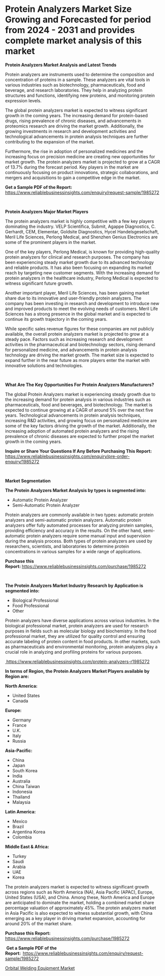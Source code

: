 <p><h1>Protein Analyzers Market Size Growing and Forecasted for period from 2024 - 2031 and provides complete market analysis of this market</h1></p><p><strong>Protein Analyzers Market Analysis and Latest Trends</strong></p>
<p><p>Protein analyzers are instruments used to determine the composition and concentration of proteins in a sample. These analyzers are vital tools in various industries such as biotechnology, pharmaceuticals, food and beverage, and research laboratories. They help in analyzing protein structures and functions, identifying new proteins, and monitoring protein expression levels.</p><p>The global protein analyzers market is expected to witness significant growth in the coming years. The increasing demand for protein-based drugs, rising prevalence of chronic diseases, and advancements in proteomics research are driving the market growth. Additionally, the growing investments in research and development activities and technological advancements in protein analysis techniques are further contributing to the expansion of the market.</p><p>Furthermore, the rise in adoption of personalized medicines and the increasing focus on precision medicine are creating new opportunities for market growth. The protein analyzers market is projected to grow at a CAGR of 13.7% during the forecast period. Key players in the market are continuously focusing on product innovations, strategic collaborations, and mergers and acquisitions to gain a competitive edge in the market.</p></p>
<p><strong>Get a Sample PDF of the Report:&nbsp;</strong> <a href="https://www.reliablebusinessinsights.com/enquiry/request-sample/1985272">https://www.reliablebusinessinsights.com/enquiry/request-sample/1985272</a></p>
<p>&nbsp;</p>
<p><strong>Protein Analyzers Major Market Players</strong></p>
<p><p>The protein analyzers market is highly competitive with a few key players dominating the industry. VELP Scientifica, Submit, Agappe Diagnostics, C. Gerhardt, CEM, Elementar, Goldsite Diagnostics, Hycel Handelsgeselschaft, Meril Life Sciences, Perlong Medical, and Shenzhen Genius Electronics are some of the prominent players in the market. </p><p>One of the key players, Perlong Medical, is known for providing high-quality protein analyzers for clinical and research purposes. The company has been experiencing steady market growth due to its advanced technology and reliable products. It has also been focusing on expanding its market reach by targeting new customer segments. With the increasing demand for protein analyzers in the healthcare industry, Perlong Medical is expected to witness significant future growth.</p><p>Another important player, Meril Life Sciences, has been gaining market share due to its innovative and user-friendly protein analyzers. The company has been investing in research and development to introduce new and improved products to meet the evolving needs of customers. Meril Life Sciences has a strong presence in the global market and is expected to continue its growth trajectory in the coming years.</p><p>While specific sales revenue figures for these companies are not publicly available, the overall protein analyzers market is projected to grow at a steady pace. Factors such as increasing research and development activities in the pharmaceutical and biotechnology sectors, rising demand for personalized medicine, and advancements in protein analysis technology are driving the market growth. The market size is expected to expand further in the near future as more players enter the market with innovative solutions and technologies.</p></p>
<p>&nbsp;</p>
<p><strong>What Are The Key Opportunities For Protein Analyzers Manufacturers?</strong></p>
<p><p>The global Protein Analyzers market is experiencing steady growth due to the increasing demand for protein analysis in various industries such as pharmaceuticals, food and beverages, and biotechnology. The market is expected to continue growing at a CAGR of around 5% over the next five years. Technological advancements in protein analysis techniques, increasing R&D activities, and growing focus on personalized medicine are some of the key factors driving the growth of the market. Additionally, the increasing adoption of automated protein analyzers and the rising prevalence of chronic diseases are expected to further propel the market growth in the coming years.</p></p>
<p><strong>Inquire or Share Your Questions If Any Before Purchasing This Report:</strong> <a href="https://www.reliablebusinessinsights.com/enquiry/pre-order-enquiry/1985272">https://www.reliablebusinessinsights.com/enquiry/pre-order-enquiry/1985272</a></p>
<p>&nbsp;</p>
<p><strong>Market Segmentation</strong></p>
<p><strong>The Protein Analyzers Market Analysis by types is segmented into:</strong></p>
<p><ul><li>Automatic Protein Analyzer</li><li>Semi-Automatic Protein Analyzer</li></ul></p>
<p><p>Protein analyzers are commonly available in two types: automatic protein analyzers and semi-automatic protein analyzers. Automatic protein analyzers offer fully automated processes for analyzing protein samples, providing efficiency and accuracy in the results. On the other hand, semi-automatic protein analyzers require some manual input and supervision during the analysis process. Both types of protein analyzers are used by researchers, scientists, and laboratories to determine protein concentrations in various samples for a wide range of applications.</p></p>
<p><strong>Purchase this Report:&nbsp;</strong><a href="https://www.reliablebusinessinsights.com/purchase/1985272">https://www.reliablebusinessinsights.com/purchase/1985272</a></p>
<p>&nbsp;</p>
<p><strong>The Protein Analyzers Market Industry Research by Application is segmented into:</strong></p>
<p><ul><li>Biological Professional</li><li>Food Professional</li><li>Other</li></ul></p>
<p><p>Protein analyzers have diverse applications across various industries. In the biological professional market, protein analyzers are used for research purposes in fields such as molecular biology and biochemistry. In the food professional market, they are utilized for quality control and ensuring accurate labeling of protein content in food products. In other markets, such as pharmaceuticals and environmental monitoring, protein analyzers play a crucial role in analyzing and profiling proteins for various purposes.</p></p>
<p><a href="https://www.reliablebusinessinsights.com/protein-analyzers-r1985272">&nbsp;https://www.reliablebusinessinsights.com/protein-analyzers-r1985272</a></p>
<p><strong>In terms of Region, the Protein Analyzers Market Players available by Region are:</strong></p>
<p>
    <p> <strong> North America: </strong>
        <ul>
            <li>United States</li>
            <li>Canada</li>
        </ul>
        </p> 
    <p> <strong> Europe: </strong>
        <ul>
            <li>Germany</li>
            <li>France</li>
            <li>U.K.</li>
            <li>Italy</li>
            <li>Russia</li>
        </ul>
        </p> 
    <p> <strong> Asia-Pacific: </strong>
        <ul>
            <li>China</li>
            <li>Japan</li>
            <li>South Korea</li>
            <li>India</li>
            <li>Australia</li>
            <li>China Taiwan</li>
            <li>Indonesia</li>
            <li>Thailand</li>
            <li>Malaysia</li>
        </ul>
        </p> 
    <p> <strong> Latin America: </strong>
        <ul>
            <li>Mexico</li>
            <li>Brazil</li>
            <li>Argentina Korea</li>
            <li>Colombia</li>
        </ul>
        </p> 
    <p> <strong> Middle East & Africa: </strong>
        <ul>
            <li>Turkey</li>
            <li>Saudi</li>
            <li>Arabia</li>
            <li>UAE</li>
            <li>Korea</li>
        </ul>
    </p>
    </p>
<p><p>The protein analyzers market is expected to witness significant growth across regions such as North America (NA), Asia Pacific (APAC), Europe, United States (USA), and China. Among these, North America and Europe are anticipated to dominate the market, holding a combined market share percentage valuation of approximately 45%. The protein analyzers market in Asia Pacific is also expected to witness substantial growth, with China emerging as a key player in driving market expansion, accounting for around 20% of the market share.</p></p>
<p><strong>Purchase this Report: </strong><a href="https://www.reliablebusinessinsights.com/purchase/1985272">https://www.reliablebusinessinsights.com/purchase/1985272</a></p>
<p>&nbsp;<strong>Get a Sample PDF of the Report:&nbsp;&nbsp;</strong><a href="https://www.reliablebusinessinsights.com/enquiry/request-sample/1985272">https://www.reliablebusinessinsights.com/enquiry/request-sample/1985272</a></p>
<p><strong></strong></p>
<p><p><a href="https://github.com/mdhefjumiah/Market-Research-Report-List-1/blob/main/orbital-welding-equipment-market.md">Orbital Welding Equipment Market</a></p></p>